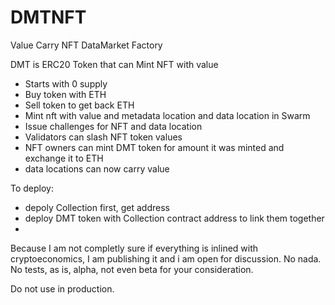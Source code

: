 # DMTNFT
Value Carry NFT DataMarket Factory

DMT is ERC20 Token that can Mint NFT with value
- Starts with 0 supply
- Buy token with ETH
- Sell token to get back ETH 
- Mint nft with value and metadata location and data location in Swarm 
- Issue challenges for NFT and data location
- Validators can slash NFT token values 
- NFT owners can mint DMT token for amount it was minted and exchange it to ETH
- data locations can now carry value

To deploy: 
 - depoly Collection first, get address
 - deploy DMT token with Collection contract address to link them together 
 - 
Because I am not completly sure if everything is inlined with cryptoeconomics, I am publishing it and i am open for discussion. 
No nada. No tests, as is, alpha, not even beta for your consideration. 

Do not use in production. 
